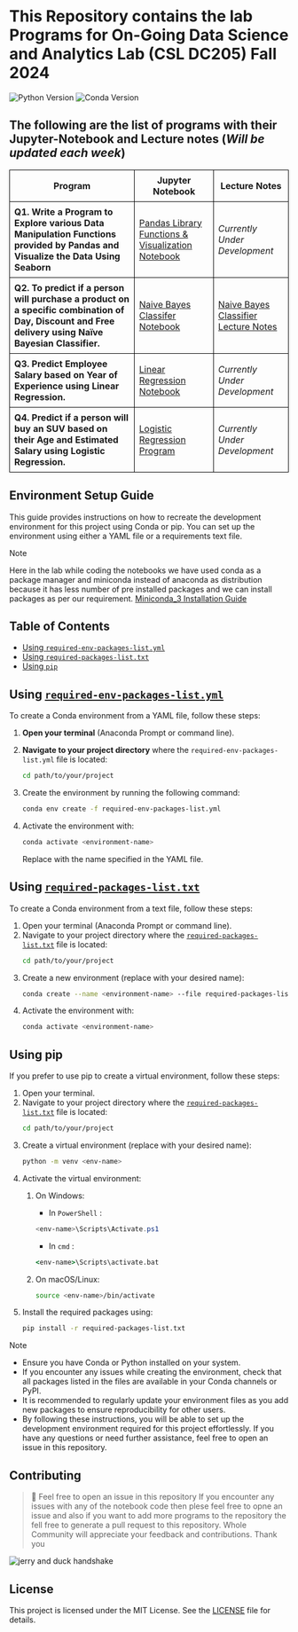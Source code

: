 # This Repository contains the lab Programs for On-Going Data Science and Analytics Lab (CSL DC205) Fall 2024
![Python Version](https://img.shields.io/badge/Python-3.10-fdcd3d.svg)
![Conda Version](https://img.shields.io/badge/conda-24.9-43b02a.svg)
## The following are the list of programs with their Jupyter-Notebook and Lecture notes (*Will be updated each week*)

<table style="border-collapse: collapse; width: 100%;">
    <tr>
        <th style="border: 1px solid black; padding: 8px;"><b>Program</b></th>
        <th style="border: 1px solid black; padding: 8px;"><b>Jupyter Notebook</b></th>
        <th style="border: 1px solid black; padding: 8px;"><b>Lecture Notes</b></th>
    </tr>
    <tr>
        <td style="border: 1px solid black; padding: 8px;"><b>Q1. Write a Program to Explore various Data Manipulation Functions provided by Pandas and Visualize the Data Using Seaborn</b></td>
        <td style="border: 1px solid black; padding: 8px;"><a href="pandas_librabry_functions.ipynb">Pandas Library Functions & Visualization Notebook</a></td>
        <td style="border: 1px solid black; padding: 8px;"><i>Currently Under Development</i></td>
    </tr>
    <tr>
        <td style="border: 1px solid black; padding: 8px;"><b>Q2. To predict if a person will purchase a product on a specific combination of Day, Discount and Free delivery using Naïve Bayesian Classifier.</b></td>
        <td style="border: 1px solid black; padding: 8px;"><a href="naive_bayes_classifier.ipynb">Naive Bayes Classifer Notebook</a></td>
        <td style="border: 1px solid black; padding: 8px;"><a href="Lecture%20Notes/Naive_Bayesian_Classifier_Notes.pdf">Naive Bayes Classifier Lecture Notes</a></td>
    </tr>
    <tr>
        <td style="border: 1px solid black; padding: 8px;"><b>Q3. Predict Employee Salary based on Year of Experience using Linear Regression.</b></td>
        <td style="border: 1px solid black; padding: 8px;"><a href="linear_regression.ipynb">Linear Regression Notebook</a></td>
        <td style="border: 1px solid black; padding: 8px;"><i>Currently Under Development</i></td>
    </tr>
     <tr>
        <td style="border: 1px solid black; padding: 8px;"><b>Q4. Predict if a person will buy an SUV based on their Age and Estimated Salary using Logistic Regression.</b></td>
        <td style="border: 1px solid black; padding: 8px;"><a href="Logistic_Regression.ipynb">Logistic Regression Program</a></td>
        <td style="border: 1px solid black; padding: 8px;"><i>Currently Under Development</i></td>
    </tr>
</table>

## Environment Setup Guide

This guide provides instructions on how to recreate the development environment for this project using Conda or pip. You can set up the environment using either a YAML file or a requirements text file.

>[!NOTE]
> Here in the lab while coding the notebooks we have used conda as a package manager and miniconda instead of anaconda as distribution because it has less number of pre installed packages and we can install packages as per our requirement. [Miniconda_3 Installation Guide](/Installation_Guides/Summary%20of%20Installation%20and%20Setup%20Steps%20For%20Miniconda3%20(a%20python%20distribution).pdf)

## Table of Contents

- [Using `required-env-packages-list.yml`](#using-required-env-packages-listyml)
- [Using `required-packages-list.txt`](#using-required-packages-listtxt)
- [Using `pip`](#using-pip)

## Using [`required-env-packages-list.yml`](/required-env-packages-list.yml)

To create a Conda environment from a YAML file, follow these steps:

1. **Open your terminal** (Anaconda Prompt or command line).

2. **Navigate to your project directory** where the `required-env-packages-list.yml` file is located:
   ```bash
   cd path/to/your/project  
   ```
3. Create the environment by running the following command:
    ```bash
    conda env create -f required-env-packages-list.yml
    ```
4. Activate the environment with:
    ```bash
    conda activate <environment-name>
    ```
    Replace <environment-name> with the name specified in the YAML file.
## Using [`required-packages-list.txt`](/required-packages-list.txt)
To create a Conda environment from a text file, follow these steps:
1. Open your terminal (Anaconda Prompt or command line).
2. Navigate to your project directory where the [`required-packages-list.txt`](/required-packages-list.txt) file is located:
    ```bash
    cd path/to/your/project
    ```
3. Create a new environment (replace <environment-name> with your desired name):
    ```bash
    conda create --name <environment-name> --file required-packages-list.txt
    ```
4. Activate the environment with:
    ```bash
    conda activate <environment-name>
    ```
## Using pip
If you prefer to use pip to create a virtual environment, follow these steps:
1. Open your terminal.
2. Navigate to your project directory where the [`required-packages-list.txt`](/required-packages-list.txt) file is located:
    ```bash
    cd path/to/your/project
    ```
3. Create a virtual environment (replace <env-name> with your desired name):
    ```bash
    python -m venv <env-name>
    ```
4. Activate the virtual environment:
    1. On Windows:
        - In `PowerShell` :

        ```powershell 
        <env-name>\Scripts\Activate.ps1
        ```
        - In `cmd` :

        ```cmd
        <env-name>\Scripts\activate.bat
        ```
    2. On macOS/Linux:
        ```bash
        source <env-name>/bin/activate
        ```
5. Install the required packages using:
    ```bash
    pip install -r required-packages-list.txt
    ```
>[!NOTE]
> - Ensure you have Conda or Python installed on your system.
> - If you encounter any issues while creating the environment, check that all packages listed in the files are available in your Conda channels or PyPI.
> - It is recommended to regularly update your environment files as you add new packages to ensure reproducibility for other users.
> - By following these instructions, you will be able to set up the development environment required for this project effortlessly. If you have any questions or need further assistance, feel free to open an issue in this repository.

## Contributing
>  :handshake: Feel free to open an issue in this repository If you encounter any issues with any of the notebook code then plese feel free to opne an issue and also if you want to add more programs to the repository the fell free to generate a pull request to this repository. Whole Community will appreciate your feedback and contributions. Thank you 

![jerry and duck handshake](https://tenor.com/en-GB/view/tom-and-jerry-jerry-the-mouse-jerry-shake-hands-handshake-gif-17827738.gif)

## License
This project is licensed under the MIT License. See the [LICENSE](/License) file for details.
   